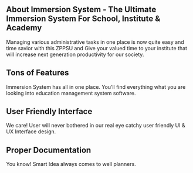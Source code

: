 ## About Immersion System - The Ultimate Immersion System For School, Institute & Academy 

Managing various administrative tasks in one place is now quite easy and time savior with this ZPPSU and Give your valued time to your institute that will increase next generation productivity for our society.



## Tons of Features
Immersion System has all in one place. You’ll find everything what you are looking into education management system software.

## User Friendly Interface
We care! User will never bothered in our real eye catchy user friendly UI & UX Interface design. 

## Proper Documentation
You know! Smart Idea always comes to well planners.




 